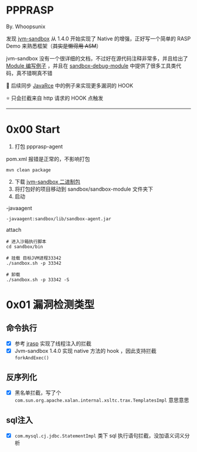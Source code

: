 # PPPRASP

By. Whoopsunix

发现 [jvm-sandbox](https://github.com/alibaba/jvm-sandbox) 从 1.4.0 开始实现了 Native 的增强，正好写一个简单的 RASP Demo 来熟悉框架（~~其实是懒得用 ASM~~）

jvm-sandbox 没有一个很详细的文档，不过好在源代码注释非常多，并且给出了 [Module 编写例子](https://github.com/oldmanpushcart/sandbox-module-example/blob/master/README.md) ，并且在 [sandbox-debug-module](https://github.com/alibaba/jvm-sandbox/blob/1.4.0/sandbox-debug-module) 中提供了很多工具类代码，真不错啊真不错

🚩 后续同步 [JavaRce](https://github.com/Whoopsunix/JavaRce) 中的例子来实现更多漏洞的 HOOK

⭐️ 只会拦截来自 http 请求的 HOOK 点触发

---------------

# 0x00 Start

1. 打包 ppprasp-agent 

pom.xml 报错是正常的，不影响打包

```
mvn clean package
```

2. 下载 [jvm-sandbox 二进制包](https://github.com/alibaba/jvm-sandbox/releases)
3. 将打包好的项目移动到 sandbox/sandbox-module 文件夹下
4. 启动

-javaagent

```
-javaagent:sandbox/lib/sandbox-agent.jar
```

attach

```
# 进入沙箱执行脚本
cd sandbox/bin

# 挂载 目标JVM进程33342
./sandbox.sh -p 33342

# 卸载
./sandbox.sh -p 33342 -S
```

# 0x01 漏洞检测类型

## 命令执行

- [x] 参考 [jrasp](https://github.com/jvm-rasp/jrasp-agent) 实现了线程注入的拦截
- [x] Jvm-sandbox 1.4.0 实现 native 方法的 hook ，因此支持拦截 `forkAndExec()`

## 反序列化

- [x] 黑名单拦截，写了个 `com.sun.org.apache.xalan.internal.xsltc.trax.TemplatesImpl` 意思意思

## sql注入

- [x] `com.mysql.cj.jdbc.StatementImpl` 类下 sql 执行语句拦截，没加语义词义分析

